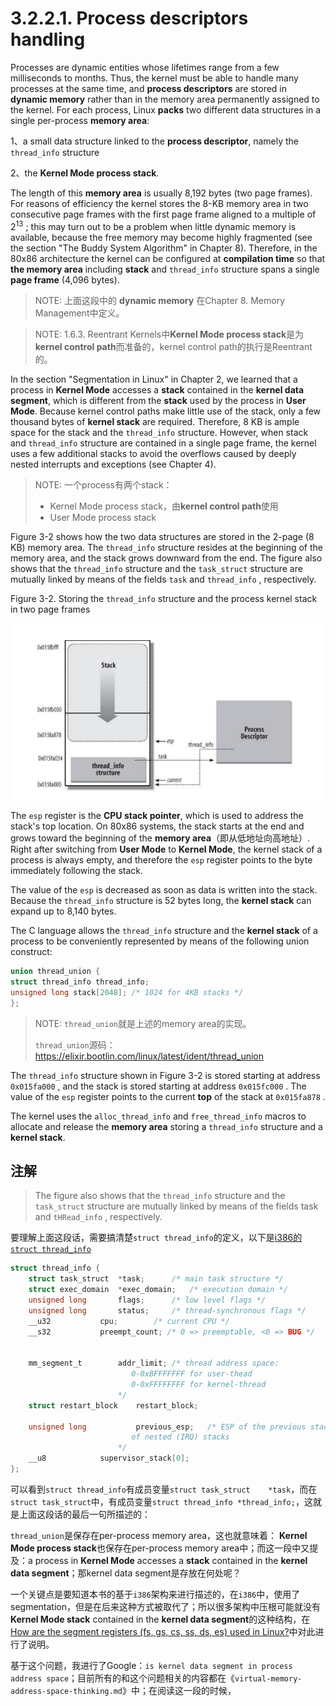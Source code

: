# 3.2.2.1. Process descriptors handling

Processes are dynamic entities whose lifetimes range from a few milliseconds to months. Thus, the kernel must be able to handle many processes at the same time, and **process descriptors** are stored in **dynamic memory** rather than in the memory area permanently assigned to the kernel. For each process, Linux **packs** two different data structures in a single per-process **memory area**: 

1、a small data structure linked to the **process descriptor**, namely the  `thread_info` structure

2、the **Kernel Mode process stack**. 

The length of this **memory area** is usually 8,192 bytes (two page frames). For reasons of efficiency the kernel stores the 8-KB memory area in two consecutive page frames with the first page frame aligned to a multiple of $2^{13}$ ; this may turn out to be a problem when little dynamic memory is available, because the free memory may become highly fragmented (see the section "The Buddy System Algorithm" in Chapter 8). Therefore, in the 80x86 architecture the kernel can be configured at **compilation time** so that **the memory area** including **stack** and  `thread_info` structure spans a single **page frame** (4,096 bytes).

> NOTE: 上面这段中的 **dynamic memory** 在Chapter 8. Memory Management中定义。

> NOTE: 1.6.3. Reentrant Kernels中**Kernel Mode process stack**是为**kernel control path**而准备的，kernel control path的执行是Reentrant的。

In the section "Segmentation in Linux" in Chapter 2, we learned that a process in **Kernel Mode** accesses a **stack** contained in the **kernel data segment**, which is different from the **stack** used by the process in **User Mode**. Because kernel control paths make little use of the stack, only a few thousand bytes of **kernel stack** are required. Therefore, 8 KB is ample space for the stack and the  `thread_info` structure. However, when stack and  `thread_info` structure are contained in a single page frame, the kernel uses a few additional stacks to avoid the overflows caused by deeply nested interrupts and exceptions (see Chapter 4).

> NOTE: 一个process有两个stack：
>
> - Kernel Mode process stack，由**kernel control path**使用
> - User Mode process stack



Figure 3-2 shows how the two data structures are stored in the 2-page (8 KB) memory area. The
`thread_info` structure resides at the beginning of the memory area, and the stack grows downward
from the end. The figure also shows that the  `thread_info` structure and the  `task_struct` structure
are mutually linked by means of the fields  `task` and  `thread_info` , respectively.

Figure 3-2. Storing the `thread_info` structure and the process kernel stack in two page frames

![](./Figure-3-2-Storing-the-thread_info-structure-and-the-process-kernel-stack-in-two-page-frames.jpg)

The  `esp` register is the **CPU stack pointer**, which is used to address the stack's top location. On 80x86
systems, the stack starts at the end and grows toward the beginning of the **memory area**（即从低地址向高地址）. Right after switching from **User Mode** to **Kernel Mode**, the kernel stack of a process is always empty, and therefore the  `esp` register points to the byte immediately following the stack.

The value of the  `esp` is decreased as soon as data is written into the stack. Because the  `thread_info`
structure is 52 bytes long, the **kernel stack** can expand up to 8,140 bytes.

The C language allows the  `thread_info` structure and the **kernel stack** of a process to be conveniently represented by means of the following union construct:

```c
union thread_union {
struct thread_info thread_info;
unsigned long stack[2048]; /* 1024 for 4KB stacks */
};
```

> NOTE: `thread_union`就是上述的memory area的实现。
>
> `thread_union`源码：https://elixir.bootlin.com/linux/latest/ident/thread_union

The  `thread_info` structure shown in Figure 3-2 is stored starting at address  `0x015fa000` , and the stack is stored starting at address  `0x015fc000` . The value of the  `esp` register points to the current **top** of the stack at  `0x015fa878` .

The kernel uses the  `alloc_thread_info` and  `free_thread_info` macros to allocate and release the **memory area** storing a  `thread_info` structure and a **kernel stack**.



## 注解

> The figure also shows that the  `thread_info` structure and the  `task_struct` structure are mutually linked by means of the fields  task and  `tHRead_info` , respectively.

要理解上面这段话，需要搞清楚`struct thread_info`的定义，以下是[i386的`struct thread_info`](https://elixir.bootlin.com/linux/v2.6.11/source/include/asm-i386/thread_info.h#L28)

```c
struct thread_info {
	struct task_struct	*task;		/* main task structure */
	struct exec_domain	*exec_domain;	/* execution domain */
	unsigned long		flags;		/* low level flags */
	unsigned long		status;		/* thread-synchronous flags */
	__u32			cpu;		/* current CPU */
	__s32			preempt_count; /* 0 => preemptable, <0 => BUG */


	mm_segment_t		addr_limit;	/* thread address space:
					 	   0-0xBFFFFFFF for user-thead
						   0-0xFFFFFFFF for kernel-thread
						*/
	struct restart_block    restart_block;

	unsigned long           previous_esp;   /* ESP of the previous stack in case
						   of nested (IRQ) stacks
						*/
	__u8			supervisor_stack[0];
};
```

可以看到`struct thread_info`有成员变量`struct task_struct	*task`，而在`struct task_struct`中，有成员变量`struct thread_info *thread_info;`，这就是上面这段话的最后一句所描述的：



`thread_union`是保存在per-process memory area，这也就意味着： **Kernel Mode process stack**也保存在per-process memory area中；而这一段中又提及：a process in **Kernel Mode**  accesses a **stack** contained in the **kernel data segment**；那kernel data segment是存放在何处呢？

一个关键点是要知道本书的基于`i386`架构来进行描述的，在`i386`中，使用了segmentation，但是在后来这种方式被取代了；所以很多架构中压根可能就没有 **Kernel Mode stack** contained in the **kernel data segment**的这种结构，在[How are the segment registers (fs, gs, cs, ss, ds, es) used in Linux?](https://reverseengineering.stackexchange.com/questions/2006/how-are-the-segment-registers-fs-gs-cs-ss-ds-es-used-in-linux)中对此进行了说明。



基于这个问题，我进行了Google：`is kernel data segment in process address space`；目前所有的和这个问题相关的内容都在《`virtual-memory-address-space-thinking.md`》中；在阅读这一段的时候，
